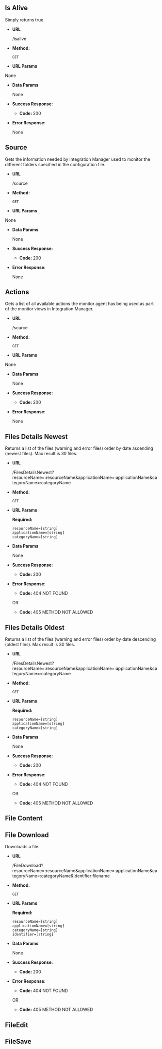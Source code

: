 **Is Alive**
----
  Simply returns true.

* **URL**

  /isalive

* **Method:**

  `GET`
  
*  **URL Params**

  None

* **Data Params**

  None

* **Success Response:**

  * **Code:** 200 
 
* **Error Response:**

  None
  

**Source**
----
  Gets the information needed by Integration Manager used to monitor the different folders specified in the configuration file.

* **URL**

  /source

* **Method:**

  `GET`
  
*  **URL Params**

  None

* **Data Params**

  None

* **Success Response:**

  * **Code:** 200 
 
* **Error Response:**

  None


**Actions**
----
  Gets a list of all available actions the monitor agent has being used as part of the monitor views in Integration Manager.

* **URL**

  /source

* **Method:**

  `GET`
  
*  **URL Params**

  None

* **Data Params**

  None

* **Success Response:**

  * **Code:** 200 
 
* **Error Response:**

  None


**Files Details Newest**
----
  Returns a list of the files (warning and error files) order by date ascending (newest files). Max result is 30 files.

* **URL**

  /FilesDetailsNewest?resourceName=:resourceName&applicationName=:applicationName&categoryName=:categoryName

* **Method:**

  `GET`
  
*  **URL Params**

   **Required:**
 
   `resourceName=[string]`<br />
   `applicationName=[string]`<br />
   `categoryName=[string]`

* **Data Params**

  None

* **Success Response:**

  * **Code:** 200 
 
* **Error Response:**

  * **Code:** 404 NOT FOUND

  OR

  * **Code:** 405 METHOD NOT ALLOWED


**Files Details Oldest**
----
  Returns a list of the files (warning and error files) order by date descending (oldest files). Max result is 30 files.

* **URL**

  /FilesDetailsNewest?resourceName=:resourceName&applicationName=:applicationName&categoryName=:categoryName

* **Method:**

  `GET`
  
*  **URL Params**

   **Required:**
 
   `resourceName=[string]`<br />
   `applicationName=[string]`<br />
   `categoryName=[string]`

* **Data Params**

  None

* **Success Response:**

  * **Code:** 200 
 
* **Error Response:**

  * **Code:** 404 NOT FOUND

  OR

  * **Code:** 405 METHOD NOT ALLOWED

**File Content**
----

**File Download**
----
  Downloads a file.

* **URL**

  /FileDownload?resourceName=:resourceName&applicationName=:applicationName&categoryName=:categoryName&identifier:filename

* **Method:**

  `GET`
  
*  **URL Params**

   **Required:**
 
   `resourceName=[string]`<br />
   `applicationName=[string]`<br />
   `categoryName=[string]`<br />
   `identifier=[string]`

* **Data Params**

  None

* **Success Response:**

  * **Code:** 200 
 
* **Error Response:**

  * **Code:** 404 NOT FOUND

  OR

  * **Code:** 405 METHOD NOT ALLOWED

**FileEdit**
----

**FileSave**
----
